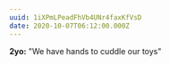 ```yaml
---
uuid: 1iXPmLPeadFhVb4UNr4faxKfVsD
date: 2020-10-07T06:12:00.000Z
---
```


**2yo:** "We have hands to cuddle our toys"